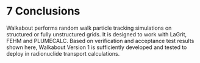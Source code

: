 # 7   Conclusions

Walkabout performs random walk particle tracking simulations on structured or fully unstructured grids. It is designed to work with LaGrit, FEHM and PLUMECALC. Based on verification and acceptance test results shown here, Walkabout Version 1 is sufficiently developed and tested to deploy in radionuclide transport calculations.
